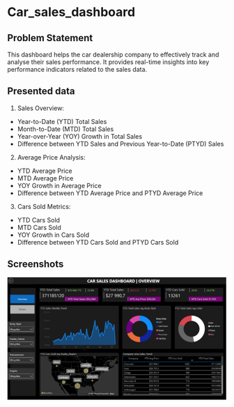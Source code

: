 # Car_sales_dashboard
## Problem Statement
This dashboard helps the car dealership company to effectively track and analyse their sales performance. It provides real-time insights into key performance indicators related to the sales data.
## Presented data
1. Sales Overview:
- Year-to-Date (YTD) Total Sales
- Month-to-Date (MTD) Total Sales
- Year-over-Year (YOY) Growth in Total Sales
- Difference between YTD Sales and Previous Year-to-Date (PTYD) Sales
2. Average Price Analysis:
- YTD Average Price
- MTD Average Price
- YOY Growth in Average Price
- Difference between YTD Average Price and PTYD Average Price
3. Cars Sold Metrics:
- YTD Cars Sold
- MTD Cars Sold
- YOY Growth in Cars Sold
- Difference between YTD Cars Sold and PTYD Cars Sold
## Screenshots
![Screenshot](Dashboard_overview.PNG)
